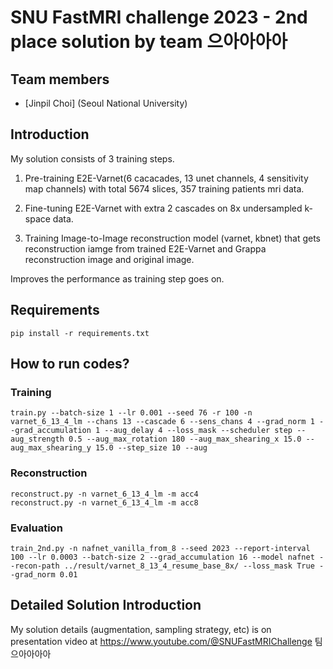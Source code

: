 # SNU FastMRI challenge 2023 - 2nd place solution by team 으아아아아

## Team members 
- [Jinpil Choi] (Seoul National University)

## Introduction
My solution consists of 3 training steps.

1. Pre-training E2E-Varnet(6 cacacades, 13 unet channels, 4 sensitivity map channels) with total 5674 slices, 357 training patients mri data.

2. Fine-tuning E2E-Varnet with extra 2 cascades on 8x undersampled k-space data.

3. Training Image-to-Image reconstruction model (varnet, kbnet) that gets reconstruction iamge from trained E2E-Varnet and Grappa reconstruction image and original image.

Improves the performance as training step goes on.

## Requirements 
```
pip install -r requirements.txt 
```

## How to run codes? 

### Training 
```
train.py --batch-size 1 --lr 0.001 --seed 76 -r 100 -n varnet_6_13_4_lm --chans 13 --cascade 6 --sens_chans 4 --grad_norm 1 --grad_accumulation 1 --aug_delay 4 --loss_mask --scheduler step --aug_strength 0.5 --aug_max_rotation 180 --aug_max_shearing_x 15.0 --aug_max_shearing_y 15.0 --step_size 10 --aug
```

### Reconstruction 
```
reconstruct.py -n varnet_6_13_4_lm -m acc4 
reconstruct.py -n varnet_6_13_4_lm -m acc8
```

### Evaluation
```
train_2nd.py -n nafnet_vanilla_from_8 --seed 2023 --report-interval 100 --lr 0.0003 --batch-size 2 --grad_accumulation 16 --model nafnet --recon-path ../result/varnet_8_13_4_resume_base_8x/ --loss_mask True --grad_norm 0.01
```

## Detailed Solution Introduction
My solution details (augmentation, sampling strategy, etc) is on presentation video at https://www.youtube.com/@SNUFastMRIChallenge 팀 으아아아아


